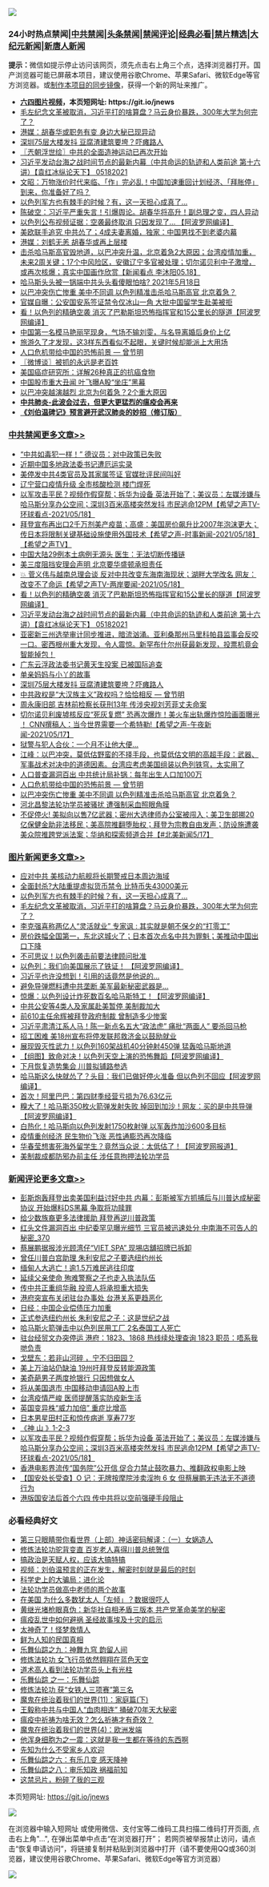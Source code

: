 ![](https://raw.githubusercontent.com/fqnews/bnews/master/64photo/fqnews-qr.jpg)

<div id="tt">
<h3>24小时热点禁闻|<a href="#%E4%B8%AD%E5%85%B1%E7%A6%81%E9%97%BB%E6%9B%B4%E5%A4%9A%E6%96%87%E7%AB%A0">中共禁闻</a>|<a href="#%E5%9B%BE%E7%89%87%E6%96%B0%E9%97%BB%E6%9B%B4%E5%A4%9A%E6%96%87%E7%AB%A0">头条禁闻</a>|<a href="#%E6%96%B0%E9%97%BB%E8%AF%84%E8%AE%BA%E6%9B%B4%E5%A4%9A%E6%96%87%E7%AB%A0">禁闻评论|<a href="#%E5%BF%85%E7%9C%8B%E7%BB%8F%E5%85%B8%E5%A5%BD%E6%96%87">经典必看|<a href="/video.md#%E7%A6%81%E7%89%87%E7%B2%BE%E9%80%89">禁片精选</a>|<a href="https://github.com/fqnews/djy/blob/master/gb/nf1351518.md#1">大纪元新闻</a>|<a href="https://github.com/fqnews/ntdtv/blob/master/gb/prog204.md#1">新唐人新闻</a></h3>
<div><b>提示：</b>微信如提示停止访问该网页，须先点击右上角三个点，选择浏览器打开。国产浏览器可能已屏蔽本项目，建议使用谷歌Chrome、苹果Safari、微软Edge等官方浏览器。或<a href="https://github.com/fqnews/bnews/blob/master/%E5%88%B6%E4%BD%9Cgit%E7%A6%81%E9%97%BB%E9%95%9C%E5%83%8F.md">制作本项目的同步镜像</a>，获得一个新的网址来推广。</div>
<ul>
<li><b><a href="http://d1.bdrive.tk/64.mp4" target="_blank">六四图片视频</a>，本页短网址: https://git.io/jnews</b></li>
<li><a href="/topimagenews/20210518/1548658.md">毛左纪念文革被取消，习近平打的啥算盘？马云身价暴跌，300年大学为何完了？</a></li>
<li><a href="/cnnews/20210518/1548929.md">港媒：胡春华或职务有变 身边大秘已现异动</a></li>
<li><a href="/cbnews/20210518/1548893.md">深圳75层大楼发抖 豆腐渣建筑要垮？吓瘫路人</a></li>
<li><a href="/ssgc/20210518/1548598.md">〖兲朝浮世绘〗中共的全面造神运动已再次开始</a></li>
<li><a href="/comments/20210518/1548987.md">习近平发动台海之战时间节点的最新内幕（中共命运的轨迹和人类前途  第十六讲）【袁红冰纵论天下】 05182021</a></li>
<li><a href="/cbnews/20210518/1548576.md">文昭：万物涨价时代来临、「作」完必乱！中国加速重回计划经济、「拜胀停」到来，你准备好了吗？</a></li>
<li><a href="/topimagenews/20210518/1548857.md">以色列军方也有棘手的时候？有，这一天担心成真了…</a></li>
<li><a href="/bannedvideo/20210518/1548993.md">陈破空：习近平严重失言！引爆舆论。胡春华将高升！副总理之变，四人异动</a></li>
<li><a href="/cnnews/20210518/1548767.md">以色列公布视频证据：空袭最终取消 只因发现了… 【阿波罗网编译】</a></li>
<li><a href="/cnnews/20210518/1548996.md">美欧联手追究 中共怂了；4成夫妻离婚，独家：中国男找不到老婆内幕</a></li>
<li><a href="/headline/20210518/1548922.md">港媒：刘鹤无恙 胡春华或再上层楼</a></li>
<li><a href="/bannedvideo/20210518/1548643.md">击杀哈马斯高官毁地道，以巴冲突升温，北京着急2大原因；台湾疫情加重，未来2周关键；17个中风险区，安徽辽宁多官被处理；切尔诺贝利中子激增，或再次核爆；真实中国画作欣赏【新闻看点 李沐阳05.18】</a></li>
<li><a href="/bannedvideo/20210518/1548967.md">哈马斯头头被一锅端中共头头看傻眼怕啥?  2021年5月18日</a></li>
<li><a href="/cbnews/20210518/1548704.md">以巴冲突伤亡惨重 美中不同调 以色列精准击杀哈马斯高官 北京着急？</a></li>
<li><a href="/comments/20210518/1548769.md">官媒自曝：公安国安系签证禁令仅冰山一角 大批中国留学生赴美被拒</a></li>
<li><a href="/cbnews/20210518/1549006.md">看！以色列的精确空袭 消灭了巴勒斯坦恐怖指挥官和15公里长的隧道【阿波罗网编译】</a></li>
<li><a href="/yule/20210518/1548647.md">中国第一名模马艳丽罕现身，气场不输刘雯，与名导离婚后身价上亿</a></li>
<li><a href="/funmedia/20210518/1548537.md">旅游久了才发现，这3样东西看似不起眼，关键时候却能派上大用场</a></li>
<li><a href="/comments/20210518/1548711.md">人口危机带给中国的恐怖前景 — 曾节明</a></li>
<li><a href="/ssgc/20210518/1548599.md">〖微博谈〗被抓的永远是老百姓</a></li>
<li><a href="/health/20210518/1548846.md">美国癌症研究所​：详解26种真正的抗癌食物</a></li>
<li><a href="/cnnews/20210518/1549027.md">中国股市重大丑闻 叶飞曝A股“坐庄”黑幕</a></li>
<li><a href="/comments/20210518/1549042.md">以巴冲突越演越烈 北京为何着急？2个重大原因</a></li>
<li><b><a href="/comments/20200211/1275071.md" target="_blank">中共肺炎-此波会过去，但更大更猛烈的瘟疫会再来</a></b></li>
<li><b><a href="/comments/20200207/1272816.md" target="_blank">《刘伯温碑记》预言避开武汉肺炎的妙招（修订版）</a></b></li>
</ul>
</div>

<div class="catlist">
<h3><a href="/cbnews/" target="_blank">中共禁闻</a><span><a href="/cbnews/" target="_blank" rel="nofollow">更多文章>></a></span></h3>
<ul>
<li><a href="/cbnews/20210519/1549254.md" target="_blank">“中共如毒犯一样！” 德议员：对中政策已失败</a></li>
<li><a href="/cbnews/20210519/1549243.md" target="_blank">近期中国多地政法委书记遭厄运实录</a></li>
<li><a href="/cbnews/20210519/1549242.md" target="_blank">美停发中共4类官员及其家属签证 官媒批评民间叫好</a></li>
<li><a href="/cbnews/20210519/1549241.md" target="_blank">辽宁营口疫情升级 全市核酸检测 楼门焊死</a></li>
<li><a href="/comments/20210519/1549151.md" target="_blank">以军攻击平民？视频作假穿帮；拆华为设备 英法开始了；美议员：左媒涉嫌与哈马斯分享办公空间；深圳3百米高楼突然发抖 市民逃命12PM【希望之声TV-环球看点-2021/05/18】</a></li>
<li><a href="/comments/20210518/1549063.md" target="_blank">拜登宣布再出口2千万剂美产疫苗；高盛：美国房价飙升比2007年泡沫更大；传日本将限制关键基础设施使用外国技术【希望之声-时事新闻-2021/05/18】【希望之声TV】</a></li>
<li><a href="/cbnews/20210518/1549060.md" target="_blank">中国大陆29例本土病例无源头 医生：无法切断传播链</a></li>
<li><a href="/cbnews/20210518/1549041.md" target="_blank">美三度阻挡安理会声明 北京要华盛顿承担责任</a></li>
<li><a href="/comments/20210518/1549038.md" target="_blank">💥 菅义伟与越南总理会谈 反对中共改变东海南海现状；湖畔大学改名 网友：改变不了命运【希望之声TV-两岸要闻-2021/05/18】</a></li>
<li><a href="/cbnews/20210518/1549006.md" target="_blank">看！以色列的精确空袭 消灭了巴勒斯坦恐怖指挥官和15公里长的隧道【阿波罗网编译】</a></li>
<li><a href="/comments/20210518/1548987.md" target="_blank">习近平发动台海之战时间节点的最新内幕（中共命运的轨迹和人类前途  第十六讲）【袁红冰纵论天下】 05182021</a></li>
<li><a href="/comments/20210518/1548986.md" target="_blank">亚密新三州选举审计同步推进，暗流汹涌。亚利桑那州马里科帕县监事会反咬一口。密西根州重大发现，令人震惊。新罕布什尔州获最新发现，投票机竟会智能掉包！</a></li>
<li><a href="/cbnews/20210518/1548941.md" target="_blank">广东云浮政法委书记黄天生投案 已被国际追查</a></li>
<li><a href="/cbnews/20210518/1548912.md" target="_blank">单亲妈妈与小丫的故事</a></li>
<li><a href="/cbnews/20210518/1548893.md" target="_blank">深圳75层大楼发抖 豆腐渣建筑要垮？吓瘫路人</a></li>
<li><a href="/comments/20210518/1548848.md" target="_blank">中共政权是“大汉族主义”政权吗？恰恰相反 — 曾节明</a></li>
<li><a href="/cbnews/20210518/1548774.md" target="_blank">周永康旧部 吉林前检察长获刑13年 传涉央视刘芳菲丈夫命案</a></li>
<li><a href="/comments/20210518/1548770.md" target="_blank">切尔诺贝利废墟核反应“死灰复燃” 恐再次爆炸！美火车出轨爆炸惊险画面曝光 ！ CNN撰稿人：当今世界需要一个希特勒!【希望之声-午夜新闻-2021/05/17】</a></li>
<li><a href="/cbnews/20210518/1548759.md" target="_blank">狱警与犯人合伙：一个月不让他大便&#8230;</a></li>
<li><a href="/cbnews/20210518/1548758.md" target="_blank">江峰：以巴冲突，莫低估野蛮的不择手段，也莫低估文明的高超手段：武器、军事战术对决中的道德因素。台湾应考虑美国组装以色列铁穹，太实用了</a></li>
<li><a href="/cbnews/20210518/1548732.md" target="_blank">人口普查漏洞百出 中共统计局补锅：每年出生人口加100万</a></li>
<li><a href="/comments/20210518/1548711.md" target="_blank">人口危机带给中国的恐怖前景 — 曾节明</a></li>
<li><a href="/cbnews/20210518/1548704.md" target="_blank">以巴冲突伤亡惨重 美中不同调 以色列精准击杀哈马斯高官 北京着急？</a></li>
<li><a href="/cbnews/20210518/1548689.md" target="_blank">河北昌黎法轮功学员被骚扰 遭强制采血照眼角膜</a></li>
<li><a href="/comments/20210518/1548684.md" target="_blank">不促停火! 美拟向以售7亿武器；密州大选律师办公室被闯入；美卫生部挪20亿保健金助非法移民；美高院推翻堕胎权；拜登为宗教自由发声；防设施遭袭美众院推跨党派法案；华纳和探索频道合并【#北美新闻5/17】</a></li>

</ul>
</div>
<div class="catlist">
<h3><a href="/topimagenews/" target="_blank">图片新闻</a><span><a href="/topimagenews/" target="_blank" rel="nofollow">更多文章>></a></span></h3>
<ul>
<li><a href="/topimagenews/20210519/1549228.md" target="_blank">应对中共 美核动力航舰将长期警戒日本周边海域</a></li>
<li><a href="/topimagenews/20210518/1549110.md" target="_blank">全面封杀?大陆重提虚拟货币禁令 比特币失43000美元</a></li>
<li><a href="/topimagenews/20210518/1548857.md" target="_blank">以色列军方也有棘手的时候？有，这一天担心成真了…</a></li>
<li><a href="/topimagenews/20210518/1548658.md" target="_blank">毛左纪念文革被取消，习近平打的啥算盘？马云身价暴跌，300年大学为何完了？</a></li>
<li><a href="/topimagenews/20210518/1548437.md" target="_blank">李克强喜称两亿人“灵活就业” 专家讽 : 其实就是朝不保夕的“打零工”</a></li>
<li><a href="/topimagenews/20210517/1548236.md" target="_blank">房价跌幅全国第一，东北这城火了；日本首次点名中共为罪魁；美推动中国出口下降</a></li>
<li><a href="/topimagenews/20210517/1548134.md" target="_blank">不可思议！以色列袭击前要法律顾问批准</a></li>
<li><a href="/topimagenews/20210517/1547999.md" target="_blank">以色列：我们向美国展示了铁证！ 【阿波罗网编译】</a></li>
<li><a href="/topimagenews/20210516/1547584.md" target="_blank">习近平也许没想到！引用的话竟然是他说的…</a></li>
<li><a href="/topimagenews/20210516/1547479.md" target="_blank">避免导弹燃料遭中共垄断 美军最新秘密武器是&#8230;</a></li>
<li><a href="/topimagenews/20210516/1547448.md" target="_blank">惊爆：以色列设计炸死数百名哈马斯特工！【阿波罗网编译】</a></li>
<li><a href="/topimagenews/20210515/1547137.md" target="_blank">中共公安等4类人及家属赴美暂停 美制裁加大</a></li>
<li><a href="/topimagenews/20210515/1547118.md" target="_blank">前610主任余辉被拜登政府制裁 曾制造多少惨案</a></li>
<li><a href="/topimagenews/20210515/1546995.md" target="_blank">习近平肃清江系人马！陈一新点名五大“政法虎” 痛批“两面人” 要杀回马枪</a></li>
<li><a href="/topimagenews/20210515/1546970.md" target="_blank">招工困难 美18州宣布将停发联邦救济金以鼓励就业</a></li>
<li><a href="/topimagenews/20210515/1546892.md" target="_blank">展现毁灭性武力！以色列160架战机40分钟射450弹 猛轰哈马斯地道</a></li>
<li><a href="/topimagenews/20210515/1546891.md" target="_blank">【组图】致命对决！以色列天空上演的恐怖舞蹈【阿波罗网编译】</a></li>
<li><a href="/topimagenews/20210515/1546872.md" target="_blank">下月恢复造势集会 川普拟铺路参选</a></li>
<li><a href="/topimagenews/20210515/1546849.md" target="_blank">哈马斯这么快就怂了？头目：我们已做好停火准备 但以色列不回应【阿波罗网编译】</a></li>
<li><a href="/topimagenews/20210514/1546230.md" target="_blank">首次！阿里巴巴：第四财季经营亏损为76.63亿元</a></li>
<li><a href="/topimagenews/20210514/1546206.md" target="_blank">糗大了！哈马斯350枚火箭弹发射失败 掉回到加沙！网友：买的是中共导弹【阿波罗网编译】</a></li>
<li><a href="/topimagenews/20210514/1546187.md" target="_blank">白热化！哈马斯向以色列发射1750枚射弹 以军轰炸加沙600多目标</a></li>
<li><a href="/topimagenews/20210514/1545990.md" target="_blank">疫情重创经济 民生物价飞涨 恶性通膨恐再次降临</a></li>
<li><a href="/topimagenews/20210513/1545571.md" target="_blank">华春莹想害死海外留学生？竟然当众说：太低估了！【阿波罗网报道】</a></li>
<li><a href="/topimagenews/20210513/1545504.md" target="_blank">美制裁成都防邪办前主任 涉任意拘押法轮功学员</a></li>

</ul>
</div>
<div class="catlist">
<h3><a href="/comments/" target="_blank">新闻评论</a><span><a href="/comments/" target="_blank" rel="nofollow">更多文章>></a></span></h3>
<ul>
<li><a href="/comments/20210519/1549267.md" target="_blank">彭斯炮轰拜登出卖美国利益讨好中共   内幕：彭斯被军方抓捕后与川普达成秘密协议 开始爆料DS黑幕 争取将功赎罪</a></li>
<li><a href="/comments/20210519/1549253.md" target="_blank">给少数族裔更多法律援助 拜登再逆川普政策</a></li>
<li><a href="/comments/20210519/1549240.md" target="_blank">红头文件漏洞百出 中纪委罕见曝光细节 三官员被迅速处分 中南海不可告人的秘密_370</a></li>
<li><a href="/comments/20210519/1549226.md" target="_blank">蔡展鹏据报涉光顾湾仔“VIET SPA” 现埸店舖招牌已拆卸</a></li>
<li><a href="/comments/20210519/1549225.md" target="_blank">曾任川普白宫助理 朱利安尼之子要选纽约州长</a></li>
<li><a href="/comments/20210519/1549224.md" target="_blank">缅甸人大逃亡！逾1.5万难民逃往印度</a></li>
<li><a href="/comments/20210519/1549221.md" target="_blank">延续父亲使命 殉难警察之子也走入执法队伍</a></li>
<li><a href="/comments/20210519/1549220.md" target="_blank">传中共正重组华融 投资人将承担重大损失</a></li>
<li><a href="/comments/20210519/1549209.md" target="_blank">港府突宣布关闭驻台办事处 台港关系更趋恶化</a></li>
<li><a href="/comments/20210519/1549208.md" target="_blank">日经：中国企业偿债压力加重</a></li>
<li><a href="/comments/20210519/1549201.md" target="_blank">正式参选纽约州长 朱利安尼之子：这是世纪之战</a></li>
<li><a href="/comments/20210519/1549200.md" target="_blank">哈马斯火箭弹击中以色列民用工厂 2名泰国工人死亡</a></li>
<li><a href="/comments/20210519/1549185.md" target="_blank">驻台经贸文办突停运 港府：1823、1868 热线续处理查询 1823 职员：唔系我哋负责</a></li>
<li><a href="/comments/20210519/1549184.md" target="_blank">戈壁东：若非山河碎 ，宁不归田园？</a></li>
<li><a href="/comments/20210519/1549178.md" target="_blank">美上万油站仍缺油 19州吁拜登反转能源政策</a></li>
<li><a href="/comments/20210519/1549177.md" target="_blank">美奇葩男子两度抢银行 只因想做女人</a></li>
<li><a href="/comments/20210519/1549176.md" target="_blank">将从美国退市 中国移动申请回A股上市</a></li>
<li><a href="/comments/20210519/1549175.md" target="_blank">台湾疫情严峻 医师提醒落实防疫新生活</a></li>
<li><a href="/comments/20210519/1549174.md" target="_blank">英国变异株“威力加倍” 重症比增高</a></li>
<li><a href="/comments/20210519/1549173.md" target="_blank">日本男星田村正和惊传病逝 享寿77岁</a></li>
<li><a href="/comments/20210519/1549171.md" target="_blank">《神 山 》1-2-3</a></li>
<li><a href="/comments/20210519/1549151.md" target="_blank">以军攻击平民？视频作假穿帮；拆华为设备 英法开始了；美议员：左媒涉嫌与哈马斯分享办公空间；深圳3百米高楼突然发抖 市民逃命12PM【希望之声TV-环球看点-2021/05/18】</a></li>
<li><a href="/comments/20210519/1549138.md" target="_blank">香港电影界流传“国务院”公开信 促合力禁止鼓吹暴力、推翻政权电影上映</a></li>
<li><a href="/comments/20210519/1549137.md" target="_blank">【国安处长受查】O 记：无牌按摩院涉卖淫拘 6 女 但蔡展鹏无违法无不道德行为</a></li>
<li><a href="/comments/20210519/1549136.md" target="_blank">港版国安法后首个六四 传中共将以空前强硬手段阻止</a></li>

</ul>
</div>

<div class="catlist">
<h3>必看经典好文</h3>
<ul>
<li><a href="/comments/20200426/1319648.md" target="_blank">第三只眼睛带你看世界（上部）神话密码解译：（一）女娲造人</a></li>
<li><a href="/comments/20210312/1502969.md" target="_blank">修炼法轮功驼背变直 百岁老人喜得川普总统贺信</a></li>
<li><a href="/comments/20200814/1379994.md" target="_blank">搞政治是天赋人权，应该大搞特搞</a></li>
<li><a href="/comments/20200628/1351782.md" target="_blank">视频：刘伯温预言的正在发生，解密时刻就是最后的时刻</a></li>
<li><a href="/comments/20200605/783246.md" target="_blank">科学史上的大骗局：进化论</a></li>
<li><a href="/comments/20200629/1352533.md" target="_blank">法轮功学员做高中老师的两个故事</a></li>
<li><a href="/comments/20200427/1319933.md" target="_blank">在美国 为什么多数犹太人「左倾」？数据很吓人</a></li>
<li><a href="/lifebaike/20180921/1001174.md" target="_blank">黄继光堵枪眼真伪：新华社自相矛盾三版本 共产党革命美学的秘密</a></li>
<li><a href="/comments/20200618/1346823.md" target="_blank">瘟疫乱世中如何避祸 圣经故事埃及十灾的启示</a></li>
<li><a href="/ccpdope/20200907/1392129.md" target="_blank">太神奇了！怪梦救情人</a></li>
<li><a href="/comments/20200926/1403589.md" target="_blank">鲜为人知的民国真相</a></li>
<li><a href="/tculture/20170718/793528.md" target="_blank">乐舞仙踪之九：神舞九穹 韵留人间</a></li>
<li><a href="/cnnews/20210512/1544604.md" target="_blank">修炼法轮功 女飞行员依然翱翔在蓝色天空</a></li>
<li><a href="/comments/20200227/1284657.md" target="_blank">道术高人看到法轮功学员头上有光柱</a></li>
<li><a href="/tculture/20170710/789533.md" target="_blank">乐舞仙踪 之一：乐舞仙踪</a></li>
<li><a href="/comments/20210328/1514058.md" target="_blank">修炼法轮功 获“女铁人三项赛”第三名</a></li>
<li><a href="/topimagenews/20180530/950691.md" target="_blank">魔鬼在统治着我们的世界(11)：家庭篇(下)</a></li>
<li><a href="/cbnews/20200730/1371580.md" target="_blank">王毅称中共与中国人“血肉相连” 捅破70年天大秘密</a></li>
<li><a href="/comments/20200502/1322275.md" target="_blank">瘟疫中祈祷为啥无效？怎么祈祷才有奇效？</a></li>
<li><a href="/topimagenews/20180522/946266.md" target="_blank">魔鬼在统治着我们的世界(4)：欧洲发端</a></li>
<li><a href="/topimagenews/20210219/1489990.md" target="_blank">他浑身细胞为之一震：这就是我一生都在等待的东西啊</a></li>
<li><a href="/comments/20200620/1346848.md" target="_blank">先知为什么不受家乡人欢迎</a></li>
<li><a href="/tculture/20190101/792146.md" target="_blank">乐舞仙踪之六：有乐几变 感天降神</a></li>
<li><a href="/tculture/20170717/792953.md" target="_blank">乐舞仙踪之八：审乐知政 祸福前知</a></li>
<li><a href="/yule/20210123/1473216.md" target="_blank">这禁忌片，粉碎了我的三观</a></li>

</ul>
</div>

本页短网址: https://git.io/jnews

![](https://raw.githubusercontent.com/fqnews/bnews/master/64photo/fqnews-qr.jpg)

在浏览器中输入短网址 或使用微信、支付宝等二维码工具扫描二维码打开页面, 点击右上角"...", 在弹出菜单中点击“在浏览器打开”； 若网页被举报禁止访问，请点击“恢复申请访问”，将链接复制并粘贴到浏览器中打开（请不要使用QQ或360浏览器，建议使用谷歌Chrome、苹果Safari、微软Edge等官方浏览器）

![](https://raw.githubusercontent.com/fqnews/bnews/master/64photo/wx.jpg)